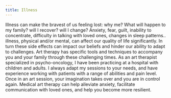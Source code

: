 ```yaml
---
title: Illness
---
```

Illness can make the bravest of us feeling lost: why me? What will happen to my family? will I recover? will I change?
Anxiety, fear, guilt, inability to concentrate, difficulty in talking with loved ones, changes in sleep patterns.. illness, physical and/or mental, can affect our quality of life significantly. In turn these side effects can impact our beliefs and hinder our ability to adapt to challenges.
Art therapy has specific tools and techniques to accompany you and your family through these challenging times. As an art therapist specialized in psycho-oncology, I have been practicing at a hospital with children and adults. I always adapt my sessions to your needs, and have experience working with patients with a range of abilities and pain level.
Once in an art session, your imagination takes over and you are in control again. Medical art therapy can help alleviate anxiety, facilitate communication with loved ones, and help you become more resilient.
